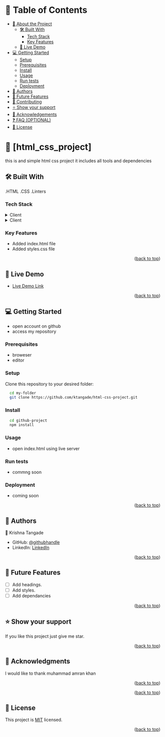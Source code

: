 <a name="readme-top"></a>

<!--
HOW TO USE:
This is an example of how you may give instructions on setting up your project locally.
REQUIRED SECTIONS:
- Table of Contents
- About the Project
  - Built With
  - Live Demo
- Getting Started
- Authors
- Future Features
- Contributing
- Show your support
- Acknowledgements
- License


<!-- TABLE OF CONTENTS -->

# 📗 Table of Contents

- [📖 About the Project](#about-project)
  - [🛠 Built With](#built-with)
    - [Tech Stack](#tech-stack)
    - [Key Features](#key-features)
  - [🚀 Live Demo](#live-demo)
- [💻 Getting Started](#getting-started)
  - [Setup](#setup)
  - [Prerequisites](#prerequisites)
  - [Install](#install)
  - [Usage](#usage)
  - [Run tests](#run-tests)
  - [Deployment](#deployment)
- [👥 Authors](#authors)
- [🔭 Future Features](#future-features)
- [🤝 Contributing](#contributing)
- [⭐️ Show your support](#support)
- [🙏 Acknowledgements](#acknowledgements)
- [❓ FAQ (OPTIONAL)](#faq)
- [📝 License](#license)

<!-- PROJECT DESCRIPTION -->

# 📖 [html_css_project] <a name="about-project"></a>

this is and simple html css project it includes all tools and dependencies

## 🛠 Built With <a name="built-with"></a>
.HTML
.CSS
.Linters
### Tech Stack <a name="tech-stack"></a>

<details>
  <summary>Client</summary>
  <ul>
    <li><a href="https:///index.html.com/">index.html</a></li>
  </ul>
</details>
<details>
  <summary>Client</summary>
  <ul>
    <li><a href="https:///styles.css.com/">styles.css</a></li>
  </ul>
</details>


<!-- Features -->

### Key Features <a name="key-features"></a>

- Added index.html file
- Added styles.css file

<p align="right">(<a href="#readme-top">back to top</a>)</p>

<!-- LIVE DEMO -->

## 🚀 Live Demo <a name="live-demo"></a>

- [Live Demo Link](https://index.html.com)

<p align="right">(<a href="#readme-top">back to top</a>)</p>

<!-- GETTING STARTED -->

## 💻 Getting Started <a name="getting-started"></a>

- open account on github
- access my repository

### Prerequisites

- broweser
- editor

### Setup

Clone this repository to your desired folder:


```sh
  cd my-folder
  git clone https://github.com/ktangade/html-css-project.git
```

### Install

```sh
  cd github-project
  npm install
```


### Usage

- open index.html using live server

### Run tests

- commng soon

### Deployment

- coming soon

<p align="right">(<a href="#readme-top">back to top</a>)</p>

<!-- AUTHORS -->

## 👥 Authors <a name="authors"></a>

👤 Krishna Tangade

- GitHub: [@githubhandle](https://github.com/ktangade/html-css-project.git)
- LinkedIn: [LinkedIn](https://www.linkedin.com/in/krishna-tangade-682b2b194/)

<p align="right">(<a href="#readme-top">back to top</a>)</p>

<!-- FUTURE FEATURES -->

## 🔭 Future Features <a name="future-features"></a>

- [ ] Add headings.
- [ ] Add styles.
- [ ] Add dependancies

<p align="right">(<a href="#readme-top">back to top</a>)</p>


<!-- SUPPORT -->

## ⭐️ Show your support <a name="support"></a>

If you like this project just give me star.

<p align="right">(<a href="#readme-top">back to top</a>)</p>

<!-- ACKNOWLEDGEMENTS -->

## 🙏 Acknowledgments <a name="acknowledgements"></a>

I would like to thank  muhammad amran khan

<p align="right">(<a href="#readme-top">back to top</a>)</p>

<p align="right">(<a href="#readme-top">back to top</a>)</p>

<!-- LICENSE -->

## 📝 License <a name="license"></a>

This project is [MIT](./LICENSE) licensed.
<p align="right">(<a href="#readme-top">back to top</a>)</p>
